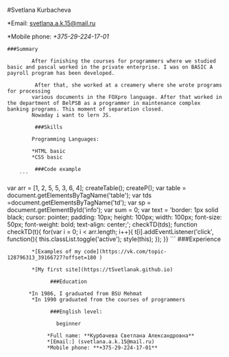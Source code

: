   
   #Svetlana Kurbacheva 

   *Email: svetlana.a.k.15@mail.ru 

   *Mobile phone: *+375-29-224-17-01*  

    ###Summary  

            After finishing the courses for programmers where we studied basic and pascal worked in the private enterprise. I was on BASIC A payroll program has been developed.  
            
             After that, she worked at a creamery where she wrote programs for processing
            various documents in the FOXpro language. After that worked in the department of BelPSB as a programmer in maintenance complex banking programs. This moment of separation closed.  
            Nowaday i want to lern JS.   
                        
             ###Skills  

            Programming Languages:  

            *HTML basic  
            *CSS basic  
            
             ###Code example  
        ```
var arr = [1, 2, 5, 5, 3, 6, 4];
createTable();
createP();
var table = document.getElementsByTagName('table');
var tds =document.getElementsByTagName('td');
var sp = document.getElementById('info');
var sum = 0;
var text = 'border: 1px solid black; 
cursor: pointer; padding: 10px; height: 100px;
width: 100px; font-size: 50px; font-weight: bold;
text-align: center;';
checkTD(tds);
function checkTD(t){
for(var i = 0; i < arr.length; i++){
t[i].addEventListener('click', function(){
this.classList.toggle('active');
style(this);
});
}}
            ```
                ###Experience  

            *[Examples of my code](https://vk.com/topic-128796313_39166727?offset=180 )   
            
            *[My first site](https://tSvetlanak.github.io)  
		          
                  ###Education  
                
           *In 1986, I graduated from BSU Mehmat   
            *In 1990 graduated from the courses of programmers  
            			    
                  ###English level: 

				    beginner  
           
                 *Full name: **Курбачева Светлана Александровна**  
                 *[Email:] (svetlana.a.k.15@mail.ru)  
                 *Mobile phone: **+375-29-224-17-01**  
             

 
             
